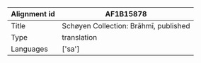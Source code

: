 |Alignment id | AF1B15878
| --- | --- 
|Title | Schøyen Collection: Brāhmī, published 
|Type | translation
|Languages | ['sa']